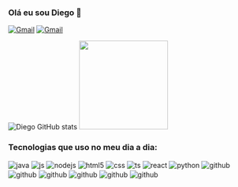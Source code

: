 ### Olá eu sou Diego 🚀

[![Gmail](https://img.shields.io/badge/Gmail-D14836?style=for-the-badge&logo=gmail&logoColor=white)](diegoolliveira1999@gmail.com)
[![Gmail](https://img.shields.io/badge/LinkedIn-0077B5?style=for-the-badge&logo=linkedin&logoColor=white)](https://www.linkedin.com/in/diego-oliveira7/)

![Diego GitHub stats](https://github-readme-stats.vercel.app/api?username=diegooliveira7&show_icons=true&theme=dracula&count_private=true)
<img height="180em" src="https://github-readme-stats.vercel.app/api/top-langs/?username=diegoliveira7&layout=compact&langs_count=7&theme=dark"/>

### Tecnologias que uso no meu dia a dia:

<div>
    <img align="center" alt="java" src="https://img.shields.io/badge/Java-ED8B00?style=for-the-badge&logo=openjdk&logoColor=white" />
    <img align="center" alt="js" src="https://img.shields.io/badge/JavaScript-F7DF1E?style=for-the-badge&logo=javascript&logoColor=black" />
    <img align="center" alt="nodejs" src="https://img.shields.io/badge/Node.js-43853D?style=for-the-badge&logo=node.js&logoColor=white" />
    <img align="center" alt="html5" src="https://img.shields.io/badge/HTML5-E34F26?style=for-the-badge&logo=html5&logoColor=white" />
    <img align="center" alt="css" src="https://img.shields.io/badge/CSS3-1572B6?style=for-the-badge&logo=css3&logoColor=white" />
    <img align="center" alt="ts" src="https://img.shields.io/badge/TypeScript-007ACC?style=for-the-badge&logo=typescript&logoColor=white" />
    <img align="center" alt="react" src="https://img.shields.io/badge/React-20232A?style=for-the-badge&logo=react&logoColor=61DAFB" />
    <img align="center" alt="python" src="https://img.shields.io/badge/Python-14354C?style=for-the-badge&logo=python&logoColor=white" />
    <img align="center" alt="github" src="https://img.shields.io/badge/GitHub-100000?style=for-the-badge&logo=github&logoColor=white" />
    <img align="center" alt="github" src="https://img.shields.io/badge/Linux-FCC624?style=for-the-badge&logo=linux&logoColor=black" />
    <img align="center" alt="github" src="https://img.shields.io/badge/C-00599C?style=for-the-badge&logo=c&logoColor=white" />
    <img align="center" alt="github" src="https://img.shields.io/badge/MySQL-00000F?style=for-the-badge&logo=mysql&logoColor=white" />
    <img align="center" alt="github" src="https://img.shields.io/badge/PostgreSQL-316192?style=for-the-badge&logo=postgresql&logoColor=white" />
    <img align="center" alt="github" src="https://img.shields.io/badge/Oracle-F80000?style=for-the-badge&logo=oracle&logoColor=black" />
<div/>
